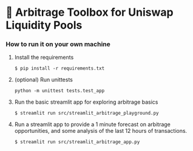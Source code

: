 # 🎈 Arbitrage Toolbox for Uniswap Liquidity Pools

### How to run it on your own machine

1. Install the requirements

   ```
   $ pip install -r requirements.txt
   ```

2. (optional) Run unittests
   ```
   python -m unittest tests.test_app   
   ```

3. Run the basic streamlit app for exploring arbitrage basics

   ```
   $ streamlit run src/streamlit_arbitrage_playground.py
   ```

4. Run a streamlit app to provide a 1 minute forecast on arbitrage opportunities, and some analysis of the last 12 hours of transactions.
   ```
   $ streamlit run src/streamlit_arbitrage_app.py
   ```
